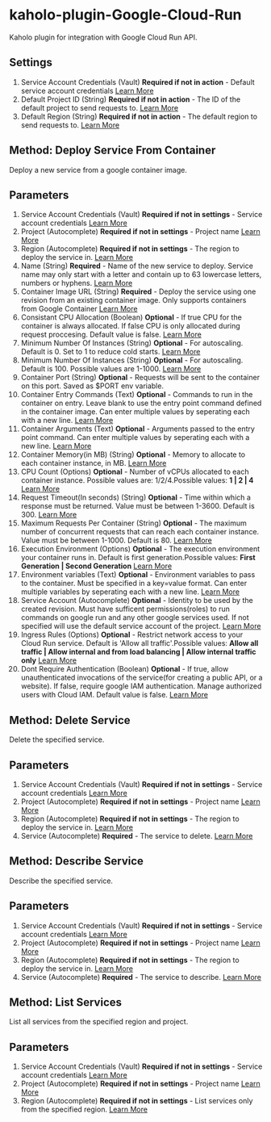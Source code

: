 # kaholo-plugin-Google-Cloud-Run
Kaholo plugin for integration with Google Cloud Run API.

##  Settings
1. Service Account Credentials (Vault) **Required if not in action** - Default service account credentials
[Learn More](https://cloud.google.com/docs/authentication/production)
2. Default Project ID (String) **Required if not in action** - The ID of the default project to send requests to.
[Learn More](https://cloud.google.com/resource-manager/docs/creating-managing-projects)
3. Default Region (String) **Required if not in action** - The default region to send requests to.
[Learn More](https://cloud.google.com/compute/docs/regions-zones)

## Method: Deploy Service From Container
Deploy a new service from a google container image.

## Parameters
1. Service Account Credentials (Vault) **Required if not in settings** - Service account credentials
[Learn More](https://cloud.google.com/docs/authentication/production)
2. Project (Autocomplete) **Required if not in settings** - Project name
[Learn More](https://cloud.google.com/resource-manager/docs/creating-managing-projects)
3. Region (Autocomplete) **Required if not in settings** - The region to deploy the service in.
[Learn More](https://cloud.google.com/compute/docs/regions-zones)
4. Name (String) **Required** - Name of the new service to deploy. Service name may only start with a letter and contain up to 63 lowercase letters, numbers or hyphens.
[Learn More](https://cloud.google.com/run/docs/deploying)
5. Container Image URL (String) **Required** - Deploy the service using one revision from an existing container image. Only supports containers from Google Container 
[Learn More](https://cloud.google.com/run/docs/deploying)
6. Consistant CPU Allocation (Boolean) **Optional** - If true CPU for the container is always allocated. If false CPU is only allocated during request proccesing. Default value is false.
[Learn More](https://cloud.google.com/run/pricing)
7. Minimum Number Of Instances (String) **Optional** - For autoscaling. Default is 0. Set to 1 to reduce cold starts.
[Learn More](https://cloud.google.com/run/docs/configuring/min-instances)
8. Minimum Number Of Instances (String) **Optional** - For autoscaling. Default is 100. Possible values are 1-1000.
[Learn More](https://cloud.google.com/run/docs/configuring/max-instances)
9. Container Port (String) **Optional** - Requests will be sent to the container on this port. Saved as $PORT env variable.
10. Container Entry Commands (Text) **Optional** - Commands to run in the container on entry. Leave blank to use the entry point command defined in the container image. Can enter multiple values by seperating each with a new line.
[Learn More](https://cloud.google.com/run/docs/tutorials/gcloud)
11. Container Arguments (Text) **Optional** - Arguments passed to the entry point command. Can enter multiple values by seperating each with a new line.
[Learn More](https://cloud.google.com/run/docs/tutorials/gcloud)
12. Container Memory(in MB) (String) **Optional** - Memory to allocate to each container instance, in MB.
[Learn More](https://cloud.google.com/run/docs/configuring/memory-limits)
13. CPU Count (Options) **Optional** - Number of vCPUs allocated to each container instance. Possible values are: 1/2/4.Possible values: **1 | 2 | 4**
[Learn More](https://cloud.google.com/run/docs/configuring/cpu)
14. Request Timeout(In seconds) (String) **Optional** - Time within which a response must be returned. Value must be between 1-3600. Default is 300.
[Learn More](https://cloud.google.com/run/docs/configuring/request-timeout)
15. Maximum Requests Per Container (String) **Optional** - The maximum number of concurrent requests that can reach each container instance. Value must be between 1-1000. Default is 80.
[Learn More](https://cloud.google.com/run/docs/configuring/concurrency)
16. Execution Environment (Options) **Optional** - The execution environment your container runs in. Default is first generation.Possible values: **First Generation | Second Generation**
[Learn More](https://cloud.google.com/run/docs/about-execution-environments)
17. Environment variables (Text) **Optional** - Environment variables to pass to the container. Must be specified in a key=value format. Can enter multiple variables by seperating each with a new line.
[Learn More](https://cloud.google.com/run/docs/configuring/environment-variables)
18. Service Account (Autocomplete) **Optional** - Identity to be used by the created revision. Must have sufficent permissions(roles) to run commands on google run and any other google services used. If not specified will use the default service account of the project.
[Learn More](https://cloud.google.com/run/docs/securing/service-identity)
19. Ingress Rules (Options) **Optional** - Restrict network access to your Cloud Run service. Default is 'Allow all traffic'.Possible values: **Allow all traffic | Allow internal and from load balancing | Allow internal traffic only**
[Learn More](https://cloud.google.com/run/docs/securing/ingress)
20. Dont Require Authentication (Boolean) **Optional** - If true, allow unauthenticated invocations of the service(for creating a public API, or a website). If false, require google IAM authentication. Manage authorized users with Cloud IAM. Default value is false.
[Learn More](https://cloud.google.com/run/docs/securing/managing-access)

## Method: Delete Service
Delete the specified service.

## Parameters
1. Service Account Credentials (Vault) **Required if not in settings** - Service account credentials
[Learn More](https://cloud.google.com/docs/authentication/production)
2. Project (Autocomplete) **Required if not in settings** - Project name
[Learn More](https://cloud.google.com/resource-manager/docs/creating-managing-projects)
3. Region (Autocomplete) **Required if not in settings** - The region to deploy the service in.
[Learn More](https://cloud.google.com/compute/docs/regions-zones)
4. Service (Autocomplete) **Required** - The service to delete.
[Learn More](https://cloud.google.com/run/docs/managing/services)

## Method: Describe Service
Describe the specified service.

## Parameters
1. Service Account Credentials (Vault) **Required if not in settings** - Service account credentials
[Learn More](https://cloud.google.com/docs/authentication/production)
2. Project (Autocomplete) **Required if not in settings** - Project name
[Learn More](https://cloud.google.com/resource-manager/docs/creating-managing-projects)
3. Region (Autocomplete) **Required if not in settings** - The region to deploy the service in.
[Learn More](https://cloud.google.com/compute/docs/regions-zones)
4. Service (Autocomplete) **Required** - The service to describe.
[Learn More](https://cloud.google.com/run/docs/managing/services)

## Method: List Services
List all services from the specified region and project.

## Parameters
1. Service Account Credentials (Vault) **Required if not in settings** - Service account credentials
[Learn More](https://cloud.google.com/docs/authentication/production)
2. Project (Autocomplete) **Required if not in settings** - Project name
[Learn More](https://cloud.google.com/resource-manager/docs/creating-managing-projects)
3. Region (Autocomplete) **Required if not in settings** - List services only from the specified region.
[Learn More](https://cloud.google.com/compute/docs/regions-zones)